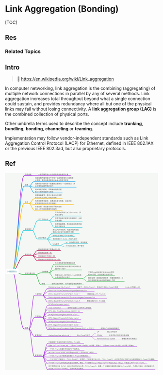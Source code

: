 # Link Aggregation (Bonding)

[TOC]



## Res
### Related Topics



## Intro
> 🔗 https://en.wikipedia.org/wiki/Link_aggregation

In computer networking, link aggregation is the combining (aggregating) of multiple network connections in parallel by any of several methods. Link aggregation increases total throughput beyond what a single connection could sustain, and provides redundancy where all but one of the physical links may fail without losing connectivity. A **link aggregation group (LAG)** is the combined collection of physical ports.

Other umbrella terms used to describe the concept include **trunking**, **bundling**, **bonding**, **channeling** or **teaming**.

Implementation may follow vendor-independent standards such as Link Aggregation Control Protocol (LACP) for Ethernet, defined in IEEE 802.1AX or the previous IEEE 802.3ad, but also proprietary protocols. 



## Ref
[👍 全网最全网络基础思维导图（38张) | SDNLAB]: https://mp.weixin.qq.com/s/jlstOkjnJtrLKOGtWedebA
![](../../../../../../Assets/Pics/Pasted%20image%2020250316222128.png)
